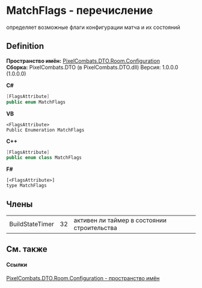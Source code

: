 # MatchFlags - перечисление


определяет возможные флаги конфигурации матча и их состояний



## Definition
**Пространство имён:** <a href="59a06abb-9c8d-ba4f-76c9-481d9ea8c911">PixelCombats.DTO.Room.Configuration</a>  
**Сборка:** PixelCombats.DTO (в PixelCombats.DTO.dll) Версия: 1.0.0.0 (1.0.0.0)

**C#**
``` C#
[FlagsAttribute]
public enum MatchFlags
```
**VB**
``` VB
<FlagsAttribute>
Public Enumeration MatchFlags
```
**C++**
``` C++
[FlagsAttribute]
public enum class MatchFlags
```
**F#**
``` F#
[<FlagsAttribute>]
type MatchFlags
```



## Члены
<table>
<tr>
<td>BuildStateTimer</td>
<td>32</td>
<td>активен ли таймер в состоянии строительства</td></tr>
</table>

## См. также


#### Ссылки
<a href="59a06abb-9c8d-ba4f-76c9-481d9ea8c911">PixelCombats.DTO.Room.Configuration - пространство имён</a>  
